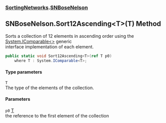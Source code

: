 ### [SortingNetworks](SortingNetworks.md 'SortingNetworks').[SNBoseNelson](SortingNetworks_SNBoseNelson.md 'SortingNetworks.SNBoseNelson')
## SNBoseNelson.Sort12Ascending&lt;T&gt;(T) Method
Sorts a collection of 12 elements in ascending order using the [System.IComparable&lt;&gt;](https://docs.microsoft.com/en-us/dotnet/api/System.IComparable-1 'System.IComparable`1') generic  
interface implementation of each element.  
```csharp
public static void Sort12Ascending<T>(ref T p0)
    where T : System.IComparable<T>;
```
#### Type parameters
<a name='SortingNetworks_SNBoseNelson_Sort12Ascending_T_(T)_T'></a>
`T`  
The type of the elements of the collection.
  
#### Parameters
<a name='SortingNetworks_SNBoseNelson_Sort12Ascending_T_(T)_p0'></a>
`p0` [T](SortingNetworks_SNBoseNelson_Sort12Ascending_T_(T).md#SortingNetworks_SNBoseNelson_Sort12Ascending_T_(T)_T 'SortingNetworks.SNBoseNelson.Sort12Ascending&lt;T&gt;(T).T')  
the reference to the first element of the collection
  
